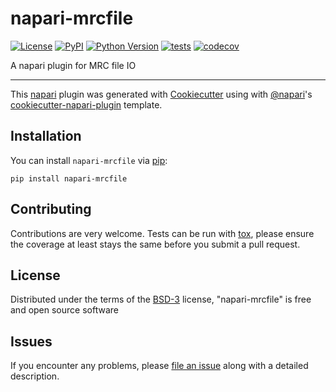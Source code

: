 # napari-mrcfile

[![License](https://img.shields.io/pypi/l/napari-mrcfile.svg?color=green)](https://github.com/alisterburt/napari-mrcfile/raw/master/LICENSE)
[![PyPI](https://img.shields.io/pypi/v/napari-mrcfile.svg?color=green)](https://pypi.org/project/napari-mrcfile)
[![Python Version](https://img.shields.io/pypi/pyversions/napari-mrcfile.svg?color=green)](https://python.org)
[![tests](https://github.com/alisterburt/napari-mrcfile/workflows/tests/badge.svg)](https://github.com/alisterburt/napari-mrcfile/actions)
[![codecov](https://codecov.io/gh/alisterburt/napari-mrcfile/branch/master/graph/badge.svg)](https://codecov.io/gh/alisterburt/napari-mrcfile)

A napari plugin for MRC file IO

----------------------------------

This [napari] plugin was generated with [Cookiecutter] using with [@napari]'s [cookiecutter-napari-plugin] template.

<!--
Don't miss the full getting started guide to set up your new package:
https://github.com/napari/cookiecutter-napari-plugin#getting-started

and review the napari docs for plugin developers:
https://napari.org/docs/plugins/index.html
-->

## Installation

You can install `napari-mrcfile` via [pip]:

    pip install napari-mrcfile

## Contributing

Contributions are very welcome. Tests can be run with [tox], please ensure
the coverage at least stays the same before you submit a pull request.

## License

Distributed under the terms of the [BSD-3] license,
"napari-mrcfile" is free and open source software

## Issues

If you encounter any problems, please [file an issue] along with a detailed description.

[napari]: https://github.com/napari/napari
[Cookiecutter]: https://github.com/audreyr/cookiecutter
[@napari]: https://github.com/napari
[MIT]: http://opensource.org/licenses/MIT
[BSD-3]: http://opensource.org/licenses/BSD-3-Clause
[GNU GPL v3.0]: http://www.gnu.org/licenses/gpl-3.0.txt
[GNU LGPL v3.0]: http://www.gnu.org/licenses/lgpl-3.0.txt
[Apache Software License 2.0]: http://www.apache.org/licenses/LICENSE-2.0
[Mozilla Public License 2.0]: https://www.mozilla.org/media/MPL/2.0/index.txt
[cookiecutter-napari-plugin]: https://github.com/napari/cookiecutter-napari-plugin

[file an issue]: https://github.com/alisterburt/napari-mrcfile/issues

[napari]: https://github.com/napari/napari
[tox]: https://tox.readthedocs.io/en/latest/
[pip]: https://pypi.org/project/pip/
[PyPI]: https://pypi.org/
